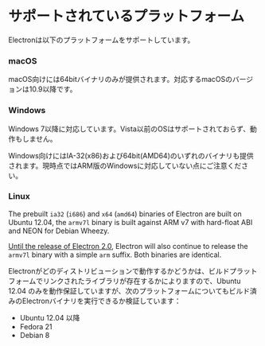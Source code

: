 # サポートされているプラットフォーム

Electronは以下のプラットフォームをサポートしています。

### macOS

macOS向けには64bitバイナリのみが提供されます。対応するmacOSのバージョンは10.9以降です。

### Windows

Windows 7以降に対応しています。Vista以前のOSはサポートされておらず、動作もしません。

Windows向けにはIA-32(x86)および64bit(AMD64)のいずれのバイナリも提供されます。現時点ではARM版のWindowsに対応していない点にご注意ください。

### Linux

The prebuilt `ia32` (`i686`) and `x64` (`amd64`) binaries of Electron are built on Ubuntu 12.04, the `armv7l` binary is built against ARM v7 with hard-float ABI and NEON for Debian Wheezy.

[Until the release of Electron 2.0](https://github.com/electron/electron/blob/master/docs/tutorial/planned-breaking-changes.md#duplicate-arm-assets), Electron will also continue to release the `armv7l` binary with a simple `arm` suffix. Both binaries are identical.

Electronがどのディストリビューションで動作するかどうかは、ビルドプラットフォームでリンクされたライブラリが存在するかによりますので、Ubuntu 12.04 のみを動作保証していますが、次のプラットフォームについてもビルド済みのElectronバイナリを実行できるか検証しています：

* Ubuntu 12.04 以降
* Fedora 21
* Debian 8